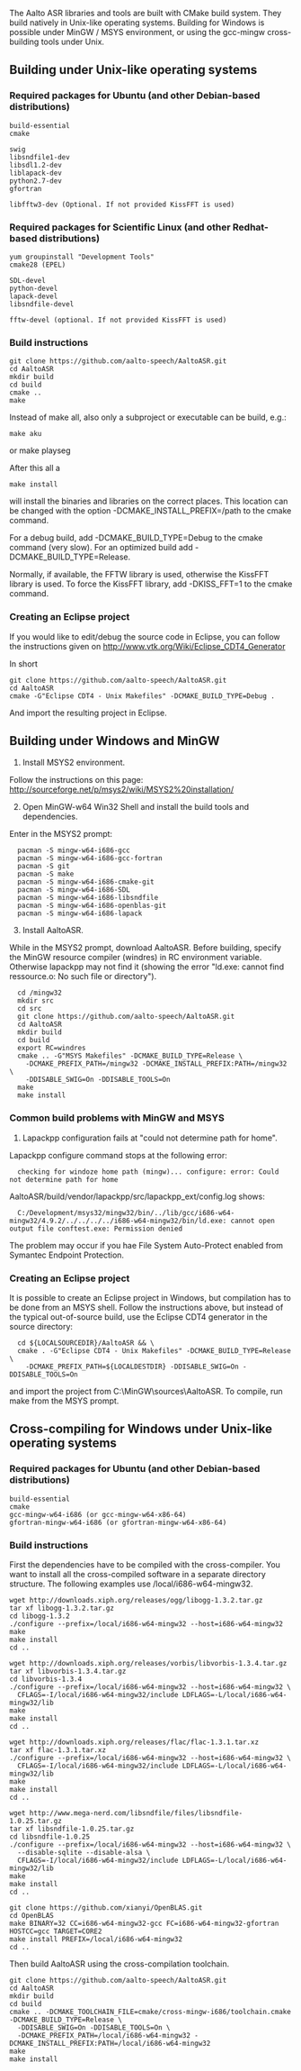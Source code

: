 The Aalto ASR libraries and tools are built with CMake build system. They build
natively in Unix-like operating systems. Building for Windows is possible under
MinGW / MSYS environment, or using the gcc-mingw cross-building tools under
Unix.


## Building under Unix-like operating systems

### Required packages for Ubuntu (and other Debian-based distributions)

    build-essential
    cmake

    swig
    libsndfile1-dev
    libsdl1.2-dev
    liblapack-dev
    python2.7-dev
    gfortran

    libfftw3-dev (Optional. If not provided KissFFT is used)

### Required packages for Scientific Linux (and other Redhat-based distributions)

    yum groupinstall "Development Tools"
    cmake28 (EPEL)

    SDL-devel
    python-devel
    lapack-devel
    libsndfile-devel
    
    fftw-devel (optional. If not provided KissFFT is used)

### Build instructions

    git clone https://github.com/aalto-speech/AaltoASR.git
    cd AaltoASR
    mkdir build
    cd build 
    cmake ..
    make

Instead of make all, also only a subproject or executable can be build, e.g.:
   
    make aku

or 
    make playseg

After this all a 

    make install

will install the binaries and libraries on the correct places. This location can be changed with the option -DCMAKE_INSTALL_PREFIX=/path to the cmake command.

For a debug build, add -DCMAKE_BUILD_TYPE=Debug to the cmake command (very slow). For an optimized build add -DCMAKE_BUILD_TYPE=Release.

Normally, if available, the FFTW library is used, otherwise the KissFFT library is used. To force the KissFFT library, add -DKISS_FFT=1 to the cmake command.

### Creating an Eclipse project

If you would like to edit/debug the source code in Eclipse, you can follow the instructions given on http://www.vtk.org/Wiki/Eclipse_CDT4_Generator

In short

    git clone https://github.com/aalto-speech/AaltoASR.git
    cd AaltoASR
    cmake -G"Eclipse CDT4 - Unix Makefiles" -DCMAKE_BUILD_TYPE=Debug .

And import the resulting project in Eclipse.


## Building under Windows and MinGW

1. Install MSYS2 environment.
    
  Follow the instructions on this page: http://sourceforge.net/p/msys2/wiki/MSYS2%20installation/

2. Open MinGW-w64 Win32 Shell and install the build tools and dependencies.

  Enter in the MSYS2 prompt:
  
      pacman -S mingw-w64-i686-gcc
      pacman -S mingw-w64-i686-gcc-fortran
      pacman -S git
      pacman -S make
      pacman -S mingw-w64-i686-cmake-git
      pacman -S mingw-w64-i686-SDL
      pacman -S mingw-w64-i686-libsndfile
      pacman -S mingw-w64-i686-openblas-git
      pacman -S mingw-w64-i686-lapack

3. Install AaltoASR.

  While in the MSYS2 prompt, download AaltoASR. Before building, specify the MinGW resource compiler (windres) in RC environment variable. Otherwise lapackpp may not find it (showing the error "ld.exe: cannot find ressource.o: No such file or directory").

      cd /mingw32
      mkdir src
      cd src
      git clone https://github.com/aalto-speech/AaltoASR.git
      cd AaltoASR
      mkdir build
      cd build
      export RC=windres
      cmake .. -G"MSYS Makefiles" -DCMAKE_BUILD_TYPE=Release \
        -DCMAKE_PREFIX_PATH=/mingw32 -DCMAKE_INSTALL_PREFIX:PATH=/mingw32 \
        -DDISABLE_SWIG=On -DDISABLE_TOOLS=On
      make
      make install

### Common build problems with MinGW and MSYS

1. Lapackpp configuration fails at "could not determine path for home".

  Lapackpp configure command stops at the following error:
  
      checking for windoze home path (mingw)... configure: error: Could not determine path for home

  AaltoASR/build/vendor/lapackpp/src/lapackpp_ext/config.log shows:
  
      C:/Development/msys32/mingw32/bin/../lib/gcc/i686-w64-mingw32/4.9.2/../../../../i686-w64-mingw32/bin/ld.exe: cannot open output file conftest.exe: Permission denied
  
  The problem may occur if you hae File System Auto-Protect enabled from Symantec Endpoint Protection.
  
### Creating an Eclipse project

  It is possible to create an Eclipse project in Windows, but compilation has to be
  done from an MSYS shell. Follow the instructions above, but instead of the typical
  out-of-source build, use the Eclipse CDT4 generator in the source directory:

      cd ${LOCALSOURCEDIR}/AaltoASR && \
      cmake . -G"Eclipse CDT4 - Unix Makefiles" -DCMAKE_BUILD_TYPE=Release \
        -DCMAKE_PREFIX_PATH=${LOCALDESTDIR} -DDISABLE_SWIG=On -DDISABLE_TOOLS=On

  and import the project from C:\MinGW\sources\AaltoASR. To compile, run make from
  the MSYS prompt.


## Cross-compiling for Windows under Unix-like operating systems

### Required packages for Ubuntu (and other Debian-based distributions)

    build-essential
    cmake
    gcc-mingw-w64-i686 (or gcc-mingw-w64-x86-64)
    gfortran-mingw-w64-i686 (or gfortran-mingw-w64-x86-64)

### Build instructions

First the dependencies have to be compiled with the cross-compiler. You want to install all the cross-compiled software in a separate directory structure. The following examples use /local/i686-w64-mingw32.

    wget http://downloads.xiph.org/releases/ogg/libogg-1.3.2.tar.gz
    tar xf libogg-1.3.2.tar.gz
    cd libogg-1.3.2
    ./configure --prefix=/local/i686-w64-mingw32 --host=i686-w64-mingw32
    make
    make install
    cd ..
    
    wget http://downloads.xiph.org/releases/vorbis/libvorbis-1.3.4.tar.gz
    tar xf libvorbis-1.3.4.tar.gz
    cd libvorbis-1.3.4
    ./configure --prefix=/local/i686-w64-mingw32 --host=i686-w64-mingw32 \
      CFLAGS=-I/local/i686-w64-mingw32/include LDFLAGS=-L/local/i686-w64-mingw32/lib
    make
    make install
    cd ..
    
    wget http://downloads.xiph.org/releases/flac/flac-1.3.1.tar.xz
    tar xf flac-1.3.1.tar.xz
    ./configure --prefix=/local/i686-w64-mingw32 --host=i686-w64-mingw32 \
      CFLAGS=-I/local/i686-w64-mingw32/include LDFLAGS=-L/local/i686-w64-mingw32/lib
    make
    make install
    cd ..

    wget http://www.mega-nerd.com/libsndfile/files/libsndfile-1.0.25.tar.gz
    tar xf libsndfile-1.0.25.tar.gz
    cd libsndfile-1.0.25
    ./configure --prefix=/local/i686-w64-mingw32 --host=i686-w64-mingw32 \
      --disable-sqlite --disable-alsa \
      CFLAGS=-I/local/i686-w64-mingw32/include LDFLAGS=-L/local/i686-w64-mingw32/lib
    make
    make install
    cd ..
    
    git clone https://github.com/xianyi/OpenBLAS.git
    cd OpenBLAS
    make BINARY=32 CC=i686-w64-mingw32-gcc FC=i686-w64-mingw32-gfortran HOSTCC=gcc TARGET=CORE2
    make install PREFIX=/local/i686-w64-mingw32
    cd ..
    
Then build AaltoASR using the cross-compilation toolchain.

    git clone https://github.com/aalto-speech/AaltoASR.git
    cd AaltoASR
    mkdir build
    cd build
    cmake .. -DCMAKE_TOOLCHAIN_FILE=cmake/cross-mingw-i686/toolchain.cmake -DCMAKE_BUILD_TYPE=Release \
      -DDISABLE_SWIG=On -DDISABLE_TOOLS=On \
      -DCMAKE_PREFIX_PATH=/local/i686-w64-mingw32 -DCMAKE_INSTALL_PREFIX:PATH=/local/i686-w64-mingw32
    make
    make install
